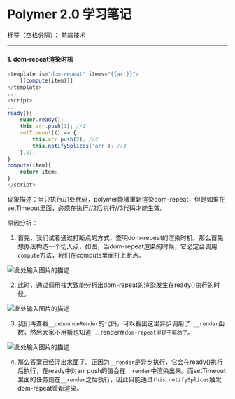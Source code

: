# Polymer 2.0 学习笔记

标签（空格分隔）： 前端技术

---

#### 1. dom-repeat渲染时机
```js
<template is="dom-repeat" items="{{arr}}">
    [[compute(item)]]
</template>
...
<script>
...
ready(){
    super.ready();
    this.arr.push(1); //1
    setTimeout(() => {
        this.arr.push(2); //2
        this.notifySplices('arr'); //3
    },0);
}
compute(item){
    return item;
}
</script>
```
现象描述：当只执行//1处代码，polymer能够重新渲染dom-repeat，但是如果在setTimeout里面，必须在执行//2后执行//3代码才能生效。

原因分析：

1. 首先，我们试着通过打断点的方式，查明dom-repeat的渲染时机，那么首先想办法构造一个切入点，如图，当dom-repeat渲染的时候，它必定会调用``compute``方法，我们在compute里面打上断点。

![此处输入图片的描述][1]
&nbsp;

2. 此时，通过调用栈大致能分析出dom-repeat的渲染发生在ready()执行的时候。

![此处输入图片的描述][2]
&nbsp;

3. 我们再查看``__debounceRender``的代码，可以看出这里异步调用了`` __render``函数，然后大家不用猜也知道``__render`在dom-repeat里是干嘛的了`。

![此处输入图片的描述][3]
&nbsp;

4. 那么答案已经浮出水面了。正因为``__render``是异步执行，它会在ready()执行后执行，在ready中对arr push的值会在``__render``中渲染出来。而setTimeout里面的任务则在``__render``之后执行，因此只能通过``this.notifySplices``触发dom-repeat重新渲染。
&nbsp;

  [1]: http://om0gfsbon.bkt.clouddn.com/201704251493132233975.png
  [2]: http://om0gfsbon.bkt.clouddn.com/20170425149313004957543.png
  [3]: http://om0gfsbon.bkt.clouddn.com/20170425149313013936431.png
